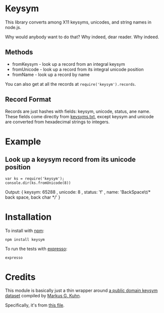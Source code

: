 Keysym
======

This library converts among X11 keysyms, unicodes, and string names in node.js.

Why would anybody want to do that? Why indeed, dear reader. Why indeed.

Methods
-------

* fromKeysym - look up a record from an integral keysym
* fromUnicode - look up a record from its integral unicode position
* fromName - look up a record by name

You can also get at all the records at `require('keysym').records`.

Record Format
-------------

Records are just hashes with fields: keysym, unicode, status, ane name.
These fields come directly from
[keysyms.txt](http://www.cl.cam.ac.uk/~mgk25/ucs/keysyms.txt),
except keysym and unicode are converted from hexadecimal strings to integers.

Example
=======

Look up a keysym record from its unicode position
-------------------------------------------------
    var ks = require('keysym');
    console.dir(ks.fromUnicode(8))

Output:
    { keysym: 65288
    , unicode: 8
    , status: 'f'
    , name: 'BackSpace\t/* back space, back char */'
    }

Installation
============

To install with [npm](http://github.com/isaacs/npm):
 
    npm install keysym

To run the tests with [expresso](http://github.com/visionmedia/expresso):

    expresso

Credits
=======

This module is basically just a thin wrapper around
[a public domain keysym dataset](http://www.cl.cam.ac.uk/~mgk25/ucs)
compiled by
[Markus G. Kuhn](http://www.cl.cam.ac.uk/~mgk25/).

Specifically, it's from [this file](http://www.cl.cam.ac.uk/~mgk25/ucs/keysyms.txt).
